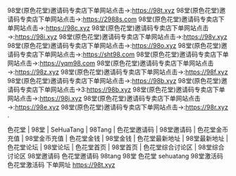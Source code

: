 
98堂(原色花堂)邀请码专卖店下单网站点击→:https://98t.xyz
98堂(原色花堂)邀请码专卖店下单网站点击→:https://2988s.com
98堂(原色花堂)邀请码专卖店下单网站点击→:https://98c.xyz
98堂(原色花堂)邀请码专卖店下单网站点击→:https://98i.xyz
98堂(原色花堂)邀请码专卖店下单网站点击→:https://98v.xyz
98堂(原色花堂)邀请码专卖店下单网站点击→:https://98o.xyz
98堂(原色花堂)邀请码专卖店下单网站点击→:https://sht98.com
98堂(原色花堂)邀请码专卖店下单网站点击→:https://yqm98.com
98堂(原色花堂)邀请码专卖店下单网站点击→:https://98z.xyz
98堂(原色花堂)邀请码专卖店下单网站点击→:https://98f.xyz
98堂(原色花堂)邀请码专卖店下单网站点击→:https://98b.xyz
98堂(原色花堂)邀请码专卖店下单网站点击→3:https://98b.xyz
98堂(原色花堂)邀请码专卖店下单网站点击→:https://98j.xyz
98堂(原色花堂)邀请码专卖店下单网站点击→:https://98e.xyz
98堂(原色花堂)邀请码专卖店下单网站点击→:https://98r.xyz
.

色花堂 | 98堂 | SeHuaTang | 98Tang | 色花堂邀请码 | 98堂邀请码 | 色花堂金币充值 | 98堂金币充值 | 色花堂金钱 | 98堂金钱 | 色花堂最新地址 | 98堂最新地址 | 色花堂论坛 | 98堂论坛 | 色花堂首页 | 98堂首页 | 色花堂综合讨论区 | 98堂综合讨论区
98堂邀请码 色花堂邀请码 98tang 98堂 色花堂 sehuatang 98堂激活码 色花堂激活码 下单网址 https://98t.xyz


